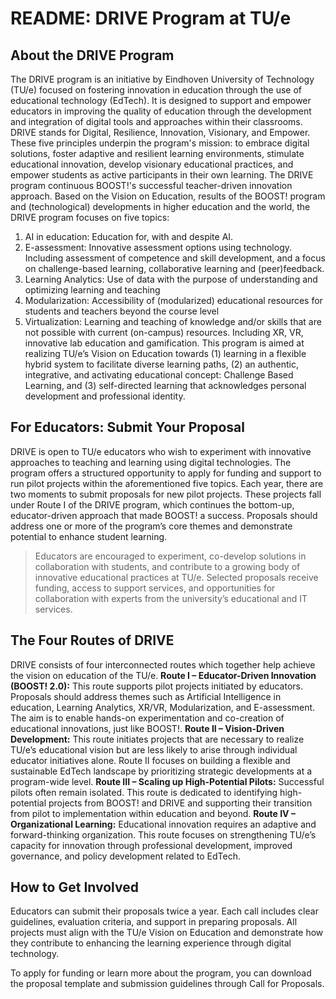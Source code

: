 # README: DRIVE Program at TU/e

## About the DRIVE Program
The DRIVE program is an initiative by Eindhoven University of Technology (TU/e) focused on fostering innovation in education through the use of educational technology (EdTech). It is designed to support and empower educators in improving the quality of education through the development and integration of digital tools and approaches within their classrooms.
DRIVE stands for Digital, Resilience, Innovation, Visionary, and Empower. These five principles underpin the program's mission: to embrace digital solutions, foster adaptive and resilient learning environments, stimulate educational innovation, develop visionary educational practices, and empower students as active participants in their own learning.
The DRIVE program continuous BOOST!'s successful teacher-driven innovation approach. Based on the Vision on Education, results of the BOOST! program and (technological) developments in higher education and the world, the DRIVE program focuses on five topics:
1.	AI in education: Education for, with and despite AI.
2.	E-assessment: Innovative assessment options using technology. Including assessment of competence and skill development, and a focus on challenge-based learning, collaborative learning and (peer)feedback.
3.	Learning Analytics: Use of data with the purpose of understanding and optimizing learning and teaching
4.	Modularization: Accessibility of (modularized) educational resources for students and teachers beyond the course level
5.	Virtualization: Learning and teaching of knowledge and/or skills that are not possible with current (on-campus) resources. Including XR, VR, innovative lab education and gamification.
This program is aimed at realizing TU/e’s Vision on Education towards (1) learning in a flexible hybrid system to facilitate diverse learning paths, (2) an authentic, integrative, and activating educational concept: Challenge Based Learning, and (3) self-directed learning that acknowledges personal development and professional identity.

## For Educators: Submit Your Proposal
DRIVE is open to TU/e educators who wish to experiment with innovative approaches to teaching and learning using digital technologies. The program offers a structured opportunity to apply for funding and support to run pilot projects within the aforementioned five topics.
Each year, there are two moments to submit proposals for new pilot projects. These projects fall under Route I of the DRIVE program, which continues the bottom-up, educator-driven approach that made BOOST! a success. Proposals should address one or more of the program’s core themes and demonstrate potential to enhance student learning.

> Educators are encouraged to experiment, co-develop solutions in collaboration with students, and contribute to a growing body of innovative educational practices at TU/e. Selected proposals receive funding, access to support services, and opportunities for collaboration with experts from the university’s educational and IT services.

## The Four Routes of DRIVE
DRIVE consists of four interconnected routes which together help achieve the vision on education of the TU/e.
**Route I – Educator-Driven Innovation (BOOST! 2.0):**
This route supports pilot projects initiated by educators. Proposals should address themes such as Artificial Intelligence in education, Learning Analytics, XR/VR, Modularization, and E-assessment. The aim is to enable hands-on experimentation and co-creation of educational innovations, just like BOOST!.
**Route II – Vision-Driven Development:**
This route initiates projects that are necessary to realize TU/e’s educational vision but are less likely to arise through individual educator initiatives alone. Route II focuses on building a flexible and sustainable EdTech landscape by prioritizing strategic developments at a program-wide level.
**Route III – Scaling up High-Potential Pilots:**
Successful pilots often remain isolated. This route is dedicated to identifying high-potential projects from BOOST! and DRIVE and supporting their transition from pilot to implementation within education and beyond. 
**Route IV – Organizational Learning:**
Educational innovation requires an adaptive and forward-thinking organization. This route focuses on strengthening TU/e’s capacity for innovation through professional development, improved governance, and policy development related to EdTech.

## How to Get Involved
Educators can submit their proposals twice a year. Each call includes clear guidelines, evaluation criteria, and support in preparing proposals. All projects must align with the TU/e Vision on Education and demonstrate how they contribute to enhancing the learning experience through digital technology.

To apply for funding or learn more about the program, you can download the proposal template and submission guidelines through Call for Proposals.


